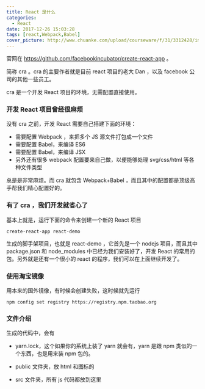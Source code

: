 ```yaml
---
title: React 是什么
categories:
  - React
date: 2017-12-26 15:03:28
tags: [react,Webpack,Babel]
cover_picture: http://www.chuanke.com/upload/courseware/f/31/3312428/image/09c68fe797fa58d78a1de4f34e0ea40f.gif
---
```


官网在 https://github.com/facebookincubator/create-react-app 。

简称 cra 。cra 的主要作者就是目前 react 项目的老大 Dan ，以及 facebook 公司的其他一些员工。

cra 是一个开发 React 项目的环境，无需配置直接使用。

### 开发 React 项目曾经很麻烦

没有 cra 之前，开发 React 需要自己搭建下面的环境：

- 需要配置 Webpack ，来把多个 JS 源文件打包成一个文件
- 需要配置 Babel，来编译 ES6
- 需要配置 Babel，来编译 JSX
- 另外还有很多 webpack 配置要来自己做，以便能够处理 svg/css/html 等各种文件类型

总是是非常麻烦。而 cra 就包含 Webpack+Babel ，而且其中的配置都是顶级高手帮我们精心配置好的。

### 有了 cra ，我们开发就省心了

基本上就是，运行下面的命令来创建一个新的 React 项目
```
create-react-app react-demo
```
生成的脚手架项目，也就是 react-demo ，它首先是一个 nodejs 项目，而且其中 package.json 和 node_modules 中已经为我们安装好了，开发 React 的常用的包。另外就是还有一个很小的 react 的程序，我们可以在上面继续开发了。

### 使用淘宝镜像

用本来的国外镜像，有时候会创建失败，这时候就先运行
```
npm config set registry https://registry.npm.taobao.org
```

### 文件介绍

生成的代码中，会有

- yarn.lock，这个如果你的系统上装了 yarn 就会有，yarn 是跟 npm 类似的一个东西，也是用来装 npm 包的。

- public 文件夹，放 html 和图标的

-   src 文件夹，所有 js 代码都放到这里

